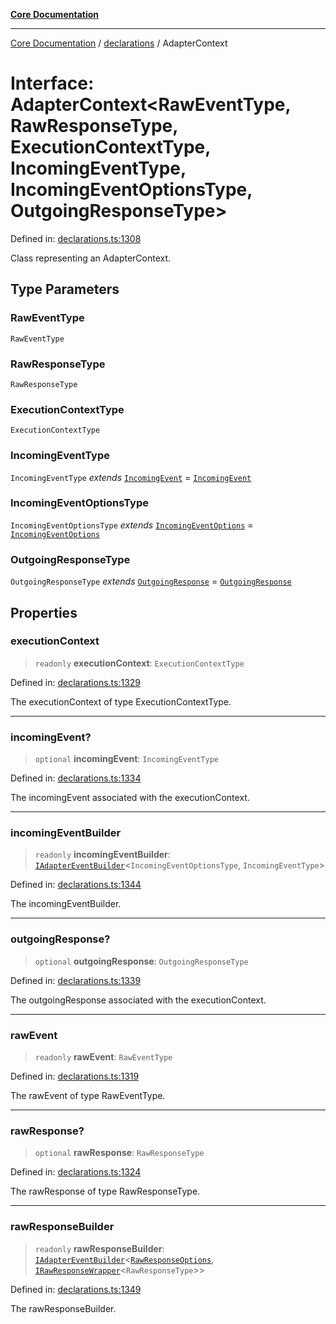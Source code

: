 [**Core Documentation**](../../README.md)

***

[Core Documentation](../../README.md) / [declarations](../README.md) / AdapterContext

# Interface: AdapterContext\<RawEventType, RawResponseType, ExecutionContextType, IncomingEventType, IncomingEventOptionsType, OutgoingResponseType\>

Defined in: [declarations.ts:1308](https://github.com/stonemjs/core/blob/85781fe5b87769612839dd6b850ba45186d357fa/src/declarations.ts#L1308)

Class representing an AdapterContext.

## Type Parameters

### RawEventType

`RawEventType`

### RawResponseType

`RawResponseType`

### ExecutionContextType

`ExecutionContextType`

### IncomingEventType

`IncomingEventType` *extends* [`IncomingEvent`](../../events/IncomingEvent/classes/IncomingEvent.md) = [`IncomingEvent`](../../events/IncomingEvent/classes/IncomingEvent.md)

### IncomingEventOptionsType

`IncomingEventOptionsType` *extends* [`IncomingEventOptions`](../../events/IncomingEvent/interfaces/IncomingEventOptions.md) = [`IncomingEventOptions`](../../events/IncomingEvent/interfaces/IncomingEventOptions.md)

### OutgoingResponseType

`OutgoingResponseType` *extends* [`OutgoingResponse`](../../events/OutgoingResponse/classes/OutgoingResponse.md) = [`OutgoingResponse`](../../events/OutgoingResponse/classes/OutgoingResponse.md)

## Properties

### executionContext

> `readonly` **executionContext**: `ExecutionContextType`

Defined in: [declarations.ts:1329](https://github.com/stonemjs/core/blob/85781fe5b87769612839dd6b850ba45186d357fa/src/declarations.ts#L1329)

The executionContext of type ExecutionContextType.

***

### incomingEvent?

> `optional` **incomingEvent**: `IncomingEventType`

Defined in: [declarations.ts:1334](https://github.com/stonemjs/core/blob/85781fe5b87769612839dd6b850ba45186d357fa/src/declarations.ts#L1334)

The incomingEvent associated with the executionContext.

***

### incomingEventBuilder

> `readonly` **incomingEventBuilder**: [`IAdapterEventBuilder`](IAdapterEventBuilder.md)\<`IncomingEventOptionsType`, `IncomingEventType`\>

Defined in: [declarations.ts:1344](https://github.com/stonemjs/core/blob/85781fe5b87769612839dd6b850ba45186d357fa/src/declarations.ts#L1344)

The incomingEventBuilder.

***

### outgoingResponse?

> `optional` **outgoingResponse**: `OutgoingResponseType`

Defined in: [declarations.ts:1339](https://github.com/stonemjs/core/blob/85781fe5b87769612839dd6b850ba45186d357fa/src/declarations.ts#L1339)

The outgoingResponse associated with the executionContext.

***

### rawEvent

> `readonly` **rawEvent**: `RawEventType`

Defined in: [declarations.ts:1319](https://github.com/stonemjs/core/blob/85781fe5b87769612839dd6b850ba45186d357fa/src/declarations.ts#L1319)

The rawEvent of type RawEventType.

***

### rawResponse?

> `optional` **rawResponse**: `RawResponseType`

Defined in: [declarations.ts:1324](https://github.com/stonemjs/core/blob/85781fe5b87769612839dd6b850ba45186d357fa/src/declarations.ts#L1324)

The rawResponse of type RawResponseType.

***

### rawResponseBuilder

> `readonly` **rawResponseBuilder**: [`IAdapterEventBuilder`](IAdapterEventBuilder.md)\<[`RawResponseOptions`](RawResponseOptions.md), [`IRawResponseWrapper`](IRawResponseWrapper.md)\<`RawResponseType`\>\>

Defined in: [declarations.ts:1349](https://github.com/stonemjs/core/blob/85781fe5b87769612839dd6b850ba45186d357fa/src/declarations.ts#L1349)

The rawResponseBuilder.
